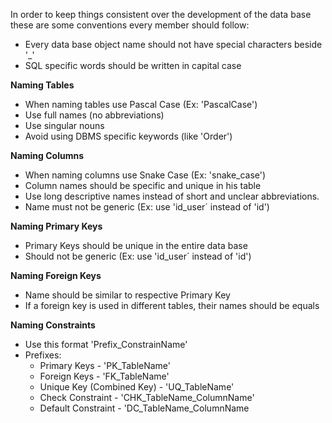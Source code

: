 In order to keep things consistent over the development of the data base these are some conventions every member should follow:

- Every data base object name should not have special characters beside '_'
- SQL specific words should be written in capital case

**Naming Tables**

- When naming tables use Pascal Case (Ex: 'PascalCase')
- Use full names (no abbreviations)
- Use singular nouns
- Avoid using DBMS specific keywords (like 'Order')

**Naming Columns**

- When naming columns use Snake Case (Ex: 'snake_case')
- Column names should be specific and unique in his table
- Use long descriptive names instead of short and unclear abbreviations. 
- Name must not be generic (Ex: use 'id_user´ instead of 'id')

**Naming Primary Keys**

- Primary Keys should be unique in the entire data base
- Should not be generic (Ex: use 'id_user´ instead of 'id')

**Naming Foreign Keys**

- Name should be similar to respective Primary Key
- If a foreign key is used in different tables, their names should be equals

**Naming Constraints**

- Use this format 'Prefix_ConstrainName'
- Prefixes:
  - Primary Keys - 'PK_TableName'
  - Foreign Keys - 'FK_TableName'
  - Unique Key (Combined Key) - 'UQ_TableName'
  - Check Constraint - 'CHK_TableName_ColumnName'
  - Default Constraint - 'DC_TableName_ColumnName


